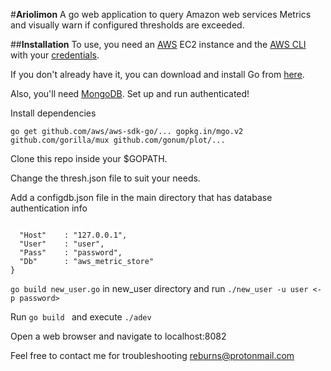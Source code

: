 #**Ariolimon**
A go web application to query Amazon web services Metrics and visually warn if configured thresholds are exceeded.


##**Installation**
To use, you need an [AWS](https://aws.amazon.com/) EC2 instance and the [AWS CLI](http://docs.aws.amazon.com/cli/latest/userguide/installing.html) with your [credentials](http://docs.aws.amazon.com/cli/latest/userguide/cli-chap-getting-started.html).

If you don't already have it, you can download and install Go from [here](https://golang.org/dl/).

Also, you'll need [MongoDB](https://docs.mongodb.com/manual/installation/). Set up and run authenticated!

Install dependencies

```go get github.com/aws/aws-sdk-go/... gopkg.in/mgo.v2 github.com/gorilla/mux github.com/gonum/plot/...```

Clone this repo inside your $GOPATH.

Change the thresh.json file to suit your needs.

Add a configdb.json file in the main directory that has database authentication info
```{

  "Host"	: "127.0.0.1",
  "User"	: "user",
  "Pass"	: "password",
  "Db"		: "aws_metric_store"
}
```

```go build new_user.go``` in new_user directory and run ```./new_user -u user <-p password>``` 

Run ```go build ``` and execute ```./adev```

Open a web browser and navigate to localhost:8082

Feel free to contact me for troubleshooting reburns@protonmail.com
